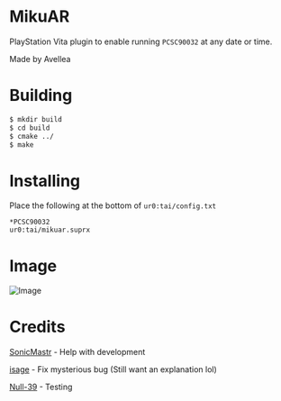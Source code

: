# MikuAR

PlayStation Vita plugin to enable running `PCSC90032` at any date or time.

Made by Avellea

# Building
```bash
$ mkdir build
$ cd build
$ cmake ../
$ make
```

# Installing
Place the following at the bottom of `ur0:tai/config.txt`
```
*PCSC90032
ur0:tai/mikuar.suprx
```

# Image
![Image](https://raw.githubusercontent.com/Avellea/mikuar/main/AR.png)

# Credits
[SonicMastr](https://github.com/SonicMastr) - Help with development

[isage](https://github.com/isage) - Fix mysterious bug (Still want an explanation lol)

[Null-39](https://github.com/Null-39) - Testing
